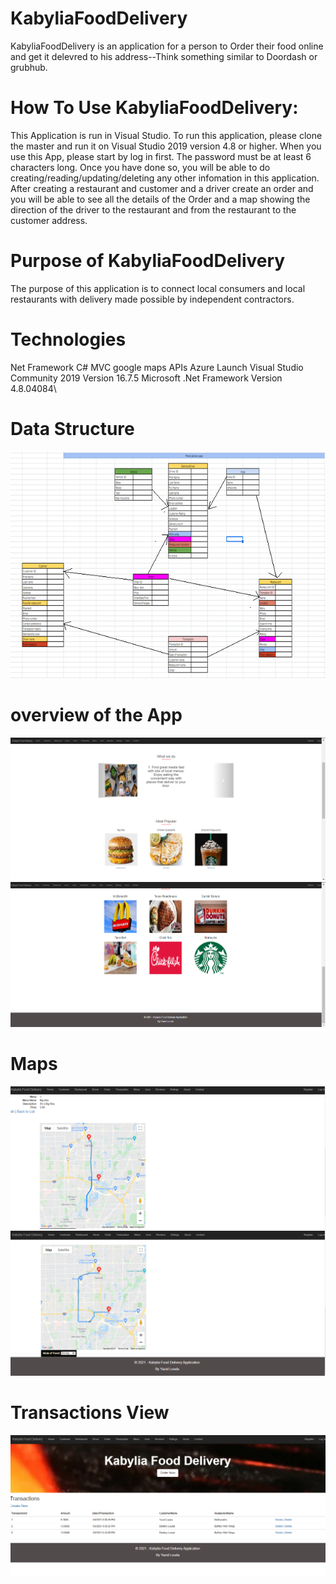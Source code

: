 # KabyliaFoodDelivery


KabyliaFoodDelivery is an application for a person to Order their food online and get it delevred to his address--Think something similar to Doordash or grubhub.

# How To Use KabyliaFoodDelivery:
This Application is run in Visual Studio. To run this application, please clone the master and run it on Visual Studio 2019 version 4.8 or higher. When you use this App, please start by log in first. The password must be at least 6 characters long. Once you have done so, you will be able to do creating/reading/updating/deleting any other infomation in this application.
After creating a restaurant and customer and a driver create an order and you will be able to see all the details of the Order and a map showing the direction of the driver to the restaurant and from the restaurant to the customer address.


# Purpose of KabyliaFoodDelivery
The purpose of this application is to  connect local consumers and local restaurants with delivery made possible by independent contractors.

# Technologies
Net Framework C#
MVC
google maps APIs
Azure
Launch
Visual Studio Community 2019 Version 16.7.5
Microsoft .Net Framework Version 4.8.04084\


# Data Structure
![DataTables](/Images/arrow.png)
# overview of the App
![DataTables](/Images/home.png)
![DataTables](/Images/home2.png)
# Maps
![DataTables](/Images/map1.png)
![DataTables](/Images/Map2.png)
# Transactions View
![DataTables](/Images/Transaction.png)
